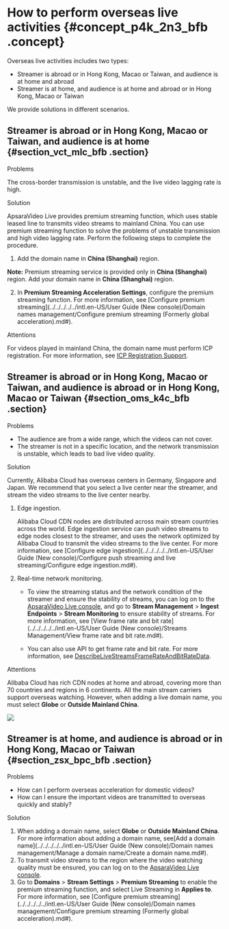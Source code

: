 # How to perform overseas live activities {#concept_p4k_2n3_bfb .concept}

Overseas live activities includes two types:

-   Streamer is abroad or in Hong Kong, Macao or Taiwan, and audience is at home and abroad
-   Streamer is at home, and audience is at home and abroad or in Hong Kong, Macao or Taiwan

We provide solutions in different scenarios.

## Streamer is abroad or in Hong Kong, Macao or Taiwan, and audience is at home {#section_vct_mlc_bfb .section}

Problems

The cross-border transmission is unstable, and the live video lagging rate is high.

Solution

ApsaraVideo Live provides premium streaming function, which uses stable leased line to transmits video streams to mainland China. You can use premium streaming function to solve the problems of unstable transmission and high video lagging rate. Perform the following steps to complete the procedure.

1.  Add the domain name in **China \(Shanghai\)** region.

**Note:** Premium streaming service is provided only in **China \(Shanghai\)** region. Add your domain name in **China \(Shanghai\)** region.

2.  In **Premium Streaming Acceleration Settings**, configure the premium streaming function. For more information, see [Configure premium streaming](../../../../../intl.en-US/User Guide (New console)/Domain names management/Configure premium streaming (Formerly global acceleration).md#).

Attentions

For videos played in mainland China, the domain name must perform ICP registration. For more information, see [ICP Registration Support](https://www.alibabacloud.com/zh/icp?spm=a2796.7919406.1097650.dznavsolutions13.a3626ecfPXm1J4).

## Streamer is abroad or in Hong Kong, Macao or Taiwan, and audience is abroad or in Hong Kong, Macao or Taiwan {#section_oms_k4c_bfb .section}

Problems

-   The audience are from a wide range, which the videos can not cover.
-   The streamer is not in a specific location, and the network transmission is unstable, which leads to bad live video quality.

Solution

Currently, Alibaba Cloud has overseas centers in Germany, Singapore and Japan. We recommend that you select a live center near the streamer, and stream the video streams to the live center nearby.

1.  Edge ingestion.

    Alibaba Cloud CDN nodes are distributed across main stream countries across the world. Edge ingestion service can push video streams to edge nodes closest to the streamer, and uses the network optimized by Alibaba Cloud to transmit the video streams to the live center. For more information, see [Configure edge ingestion](../../../../../intl.en-US/User Guide (New console)/Configure push streaming and live streaming/Configure edge ingestion.md#).

2.  Real-time network monitoring.
    -   To view the streaming status and the network condition of the streamer and ensure the stability of streams, you can log on to the [ApsaraVideo Live console](https://live.console.aliyun.com/?spm=5176.2020520001.aliyun_topbar.70.5fbc12d2y1SR2F#/overview), and go to **Stream Management** \> **Ingest Endpoints** \> **Stream Monitoring** to ensure stability of streams. For more information, see [View frame rate and bit rate](../../../../../intl.en-US/User Guide (New console)/Streams Management/View frame rate and bit rate.md#).

    -   You can also use API to get frame rate and bit rate. For more information, see [DescribeLiveStreamsFrameRateAndBitRateData](https://www.alibabacloud.com/help/doc-detail/60410.htm?spm=a2c63.p38356.a3.6.39f4df93IWN69m).

Attentions

Alibaba Cloud has rich CDN nodes at home and abroad, covering more than 70 countries and regions in 6 continents. All the main stream carriers support overseas watching. However, when adding a live domain name, you must select **Globe** or **Outside Mainland China**.

![](http://static-aliyun-doc.oss-cn-hangzhou.aliyuncs.com/assets/img/20641/154719513913735_en-US.png)

## Streamer is at home, and audience is abroad or in Hong Kong, Macao or Taiwan {#section_zsx_bpc_bfb .section}

Problems

-   How can I perform overseas acceleration for domestic videos?
-   How can I ensure the important videos are transmitted to overseas quickly and stably?

Solution

1.  When adding a domain name, select **Globe** or **Outside Mainland China**. For more information about adding a domain name, see[Add a domain name](../../../../../intl.en-US/User Guide (New console)/Domain names management/Manage a domain name/Create a domain name.md#).
2.  To transmit video streams to the region where the video watching quality must be ensured, you can log on to the [ApsaraVideo Live console](https://live.console.aliyun.com/?spm=5176.2020520001.aliyun_topbar.70.5fbc12d2y1SR2F#/overview).
3.  Go to **Domains** \> **Stream Settings** \> **Premium Streaming** to enable the premium streaming function, and select Live Streaming in **Applies to**. For more information, see [Configure premium streaming](../../../../../intl.en-US/User Guide (New console)/Domain names management/Configure premium streaming (Formerly global acceleration).md#).


